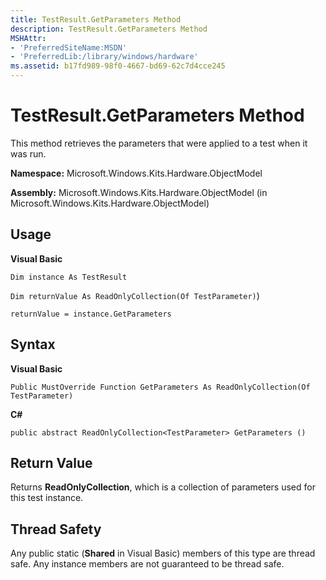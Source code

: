 ```yaml
---
title: TestResult.GetParameters Method
description: TestResult.GetParameters Method
MSHAttr:
- 'PreferredSiteName:MSDN'
- 'PreferredLib:/library/windows/hardware'
ms.assetid: b17fd989-98f0-4667-bd69-62c7d4cce245
---
```


# TestResult.GetParameters Method


This method retrieves the parameters that were applied to a test when it was run.

**Namespace:** Microsoft.Windows.Kits.Hardware.ObjectModel

**Assembly:** Microsoft.Windows.Kits.Hardware.ObjectModel (in Microsoft.Windows.Kits.Hardware.ObjectModel)

## <span id="Usage"></span><span id="usage"></span><span id="USAGE"></span>Usage


**Visual Basic**

`Dim instance As TestResult`

`Dim returnValue As ReadOnlyCollection(Of TestParameter)`)

`returnValue = instance.GetParameters`

## <span id="Syntax"></span><span id="syntax"></span><span id="SYNTAX"></span>Syntax


**Visual Basic**

`Public MustOverride Function GetParameters As ReadOnlyCollection(Of TestParameter)`

**C#**

`public abstract ReadOnlyCollection<TestParameter> GetParameters ()`

## <span id="Return_Value"></span><span id="return_value"></span><span id="RETURN_VALUE"></span>Return Value


Returns **ReadOnlyCollection**, which is a collection of parameters used for this test instance.

## <span id="Thread_Safety"></span><span id="thread_safety"></span><span id="THREAD_SAFETY"></span>Thread Safety


Any public static (**Shared** in Visual Basic) members of this type are thread safe. Any instance members are not guaranteed to be thread safe.

 

 






